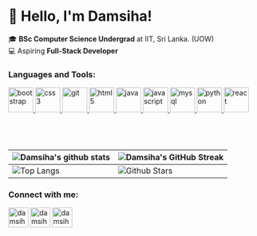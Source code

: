 # 👋 Hello, I'm Damsiha!

🎓 **BSc Computer Science Undergrad** at IIT, Sri Lanka. (UOW)  
💻 Aspiring **Full-Stack Developer** 

<h3 align="left">Languages and Tools:</h3>
<p align="left"> 
  <a href="https://getbootstrap.com" target="_blank" rel="noreferrer"> <img src="https://github.com/Scar1109/skill-icons/blob/main/icons/Bootstrap.svg" alt="bootstrap" width="50" height="50"/> </a> 
  <a href="https://www.w3schools.com/css/" target="_blank" rel="noreferrer"> <img src="https://github.com/Scar1109/skill-icons/blob/main/icons/CSS.svg" alt="css3" width="50" height="50"/> </a> 
  <a href="https://git-scm.com/" target="_blank" rel="noreferrer"> <img src="https://github.com/Scar1109/skill-icons/blob/main/icons/Git.svg" alt="git" width="50" height="50"/> </a> 
  <a href="https://www.w3.org/html/" target="_blank" rel="noreferrer"> <img src="https://github.com/Scar1109/skill-icons/blob/main/icons/HTML.svg" alt="html5" width="50" height="50"/> </a> 
  <a href="https://www.java.com" target="_blank" rel="noreferrer"> <img src="https://github.com/Scar1109/skill-icons/blob/main/icons/Java-Light.svg" alt="java" width="50" height="50"/> </a> 
  <a href="https://developer.mozilla.org/en-US/docs/Web/JavaScript" target="_blank" rel="noreferrer"> <img src="https://github.com/Scar1109/skill-icons/blob/main/icons/JavaScript.svg" alt="javascript" width="50" height="50"/> </a> 
  <a href="https://www.mysql.com/" target="_blank" rel="noreferrer"> <img src="https://github.com/Scar1109/skill-icons/blob/main/icons/MySQL-Light.svg" alt="mysql" width="50" height="50"/> </a> 
  <a href="https://www.python.org" target="_blank" rel="noreferrer"> <img src="https://github.com/Scar1109/skill-icons/blob/main/icons/Python-Light.svg" alt="python" width="50" height="50"/> </a> 
  <a href="https://reactjs.org/" target="_blank" rel="noreferrer"> <img src="https://github.com/Scar1109/skill-icons/blob/main/icons/React-Light.svg" alt="react" width="50" height="50"/> </a> 
</p>

&nbsp;
&nbsp;
&nbsp;
&nbsp;
---

| ![Damsiha's github stats](https://github-readme-stats.vercel.app/api?username=damsi69&show_icons=true&theme=tokyonight) | ![Damsiha's GitHub Streak](https://github-readme-streak-stats.herokuapp.com/?user=damsi69&theme=tokyonight) |
| --- | --- |
| ![Top Langs](https://github-readme-stats.vercel.app/api/top-langs/?username=damsi69&theme=tokyonight) | ![Github Stars](https://github-readme-stats.vercel.app/api?username=damsi69&show_icons=true&locale=en&count_private=true&hide_rank=true&custom_title=My%20GitHub%20Stats&disable_animations=true&theme=tokyonight) 



<h3 align="left">Connect with me:</h3>
<p align="left">
<a href="https://linkedin.com/in/damsihak" target="blank"><img align="center" src="https://github.com/Scar1109/skill-icons/blob/main/icons/LinkedIn.svg" alt="damsihak" height="40" width="40" /></a>
<a href="https://fb.com/damsihak" target="blank"><img align="center" src="https://raw.githubusercontent.com/rahuldkjain/github-profile-readme-generator/master/src/images/icons/Social/facebook.svg" alt="damsihak" height="40" width="40" /></a>
<a href="https://instagram.com/damsihak2" target="blank"><img align="center" src="https://github.com/Scar1109/skill-icons/blob/main/icons/Instagram.svg" alt="damsihak2" height="40" width="40" /></a>
</p>
